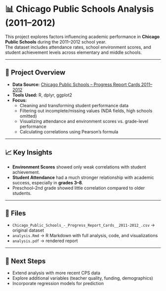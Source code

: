 # 📊 Chicago Public Schools Analysis (2011–2012)

This project explores factors influencing academic performance in **Chicago Public Schools** during the 2011–2012 school year.  
The dataset includes attendance rates, school environment scores, and student achievement levels across elementary and middle schools.  

---

## 🚀 Project Overview
- **Data Source:** [Chicago Public Schools – Progress Report Cards 2011–2012](https://data.cityofchicago.org/Education/Chicago-Public-Schools-Progress-Report-Cards-2011-/9xs2-f89t)  
- **Tools Used:** R, dplyr, ggplot2  
- **Focus:**  
  - Cleaning and transforming student performance data  
  - Filtering out incomplete/missing values (NDA fields, high schools omitted)  
  - Visualizing attendance and environment scores vs. grade-level performance  
  - Calculating correlations using Pearson’s formula  

---

## 📈 Key Insights
- **Environment Scores** showed only weak correlations with student achievement.  
- **Student Attendance** had a much stronger relationship with academic success, especially in **grades 3–8**.  
- Preschool–2nd grade showed little correlation compared to older students.  

---

## 📌 Files
- `Chicago_Public_Schools_-_Progress_Report_Cards__2011-2012_.csv` → original dataset  
- `analysis.Rmd` → R Markdown with full analysis, code, and visualizations  
- `analysis.pdf` → rendered report  

---

## 🔮 Next Steps
- Extend analysis with more recent CPS data  
- Explore additional variables (teacher quality, funding, demographics)  
- Incorporate regression models for prediction  
